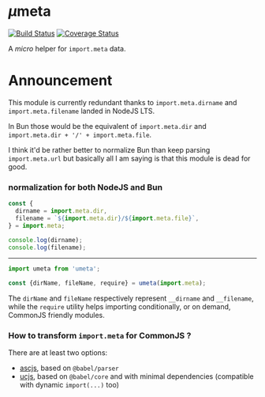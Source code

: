 # <em>µ</em>meta

[![Build Status](https://travis-ci.com/WebReflection/umeta.svg?branch=master)](https://travis-ci.com/WebReflection/umeta) [![Coverage Status](https://coveralls.io/repos/github/WebReflection/umeta/badge.svg?branch=master)](https://coveralls.io/github/WebReflection/umeta?branch=master)

A _micro_ helper for `import.meta` data.

# Announcement

This module is currently redundant thanks to `import.meta.dirname` and `import.meta.filename` landed in NodeJS LTS.

In Bun those would be the equivalent of `import.meta.dir` and `import.meta.dir + '/' + import.meta.file`.

I think it'd be rather better to normalize Bun than keep parsing `import.meta.url` but basically all I am saying is that this module is dead for good.

### normalization for both NodeJS and Bun

```js
const {
  dirname = import.meta.dir,
  filename = `${import.meta.dir}/${import.meta.file}`,
} = import.meta;

console.log(dirname);
console.log(filename);
```

- - -

```js
import umeta from 'umeta';

const {dirName, fileName, require} = umeta(import.meta);
```

The `dirName` and `fileName` respectively represent `__dirname` and `__filename`, while the `require` utility helps importing conditionally, or on demand, CommonJS friendly modules.

### How to transform `import.meta` for CommonJS ?

There are at least two options:

  * [ascjs](https://github.com/WebReflection/ascjs/#readme), based on `@babel/parser`
  * [ucjs](https://github.com/WebReflection/ucjs/#readme), based on `@babel/core` and with minimal dependencies (compatible with dynamic `import(...)` too)
